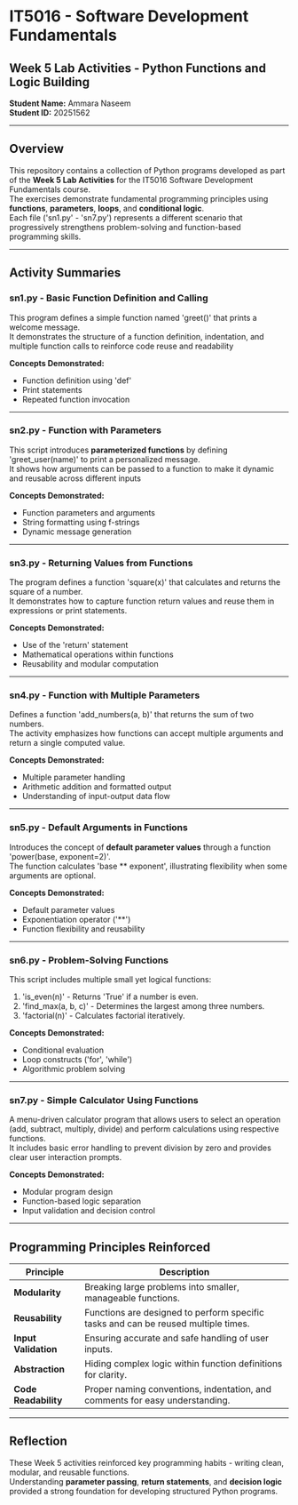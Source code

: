 # IT5016 - Software Development Fundamentals  
## Week 5 Lab Activities - Python Functions and Logic Building

**Student Name:** Ammara Naseem  
**Student ID:** 20251562  

---

##  Overview
This repository contains a collection of Python programs developed as part of the **Week 5 Lab Activities** for the IT5016 Software Development Fundamentals course.  
The exercises demonstrate fundamental programming principles using **functions**, **parameters**, **loops**, and **conditional logic**.  
Each file ('sn1.py' - 'sn7.py') represents a different scenario that progressively strengthens problem-solving and function-based programming skills.

---

##  Activity Summaries

###  sn1.py - Basic Function Definition and Calling
This program defines a simple function named 'greet()' that prints a welcome message.  
It demonstrates the structure of a function definition, indentation, and multiple function calls to reinforce code reuse and readability

**Concepts Demonstrated:**  
- Function definition using 'def'  
- Print statements  
- Repeated function invocation  

---

###  sn2.py - Function with Parameters
This script introduces **parameterized functions** by defining 'greet_user(name)' to print a personalized message.  
It shows how arguments can be passed to a function to make it dynamic and reusable across different inputs

**Concepts Demonstrated:**  
- Function parameters and arguments  
- String formatting using f-strings  
- Dynamic message generation  

---

###  sn3.py - Returning Values from Functions
The program defines a function 'square(x)' that calculates and returns the square of a number.  
It demonstrates how to capture function return values and reuse them in expressions or print statements.

**Concepts Demonstrated:**  
- Use of the 'return' statement  
- Mathematical operations within functions  
- Reusability and modular computation  

---

###  sn4.py - Function with Multiple Parameters
Defines a function 'add_numbers(a, b)' that returns the sum of two numbers.  
The activity emphasizes how functions can accept multiple arguments and return a single computed value.

**Concepts Demonstrated:**  
- Multiple parameter handling  
- Arithmetic addition and formatted output  
- Understanding of input-output data flow  

---

###  sn5.py - Default Arguments in Functions
Introduces the concept of **default parameter values** through a function 'power(base, exponent=2)'.  
The function calculates 'base ** exponent', illustrating flexibility when some arguments are optional.

**Concepts Demonstrated:**  
- Default parameter values  
- Exponentiation operator ('**')  
- Function flexibility and reusability  

---

###  sn6.py - Problem-Solving Functions
This script includes multiple small yet logical functions:
1. 'is_even(n)' - Returns 'True' if a number is even.  
2. 'find_max(a, b, c)' - Determines the largest among three numbers.  
3. 'factorial(n)' - Calculates factorial iteratively.  

**Concepts Demonstrated:**  
- Conditional evaluation  
- Loop constructs ('for', 'while')  
- Algorithmic problem solving  

---

###  sn7.py - Simple Calculator Using Functions
A menu-driven calculator program that allows users to select an operation (add, subtract, multiply, divide) and perform calculations using respective functions.  
It includes basic error handling to prevent division by zero and provides clear user interaction prompts.

**Concepts Demonstrated:**  
- Modular program design  
- Function-based logic separation  
- Input validation and decision control  

---

##  Programming Principles Reinforced
| Principle | Description |
|------------|-------------|
| **Modularity** | Breaking large problems into smaller, manageable functions. |
| **Reusability** | Functions are designed to perform specific tasks and can be reused multiple times. |
| **Input Validation** | Ensuring accurate and safe handling of user inputs. |
| **Abstraction** | Hiding complex logic within function definitions for clarity. |
| **Code Readability** | Proper naming conventions, indentation, and comments for easy understanding. |

---

##  Reflection
These Week 5 activities reinforced key programming habits - writing clean, modular, and reusable functions.  
Understanding **parameter passing**, **return statements**, and **decision logic** provided a strong foundation for developing structured Python programs.  